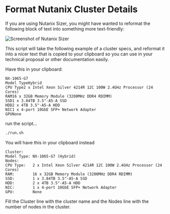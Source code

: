 # Format Nutanix Cluster Details

If you are using Nutanix Sizer, you might have wanted to reformat the following block of text into something more text-friendly:

![Screenshot of Nutanix Sizer](/images/sizer_screenshot.png&s=200)

This script will take the following example of a cluster specs, and reformat it into a nicer text that is copied to your clipboard so you can use in your technical proposal or other documentation easily.

Have this in your clipboard:
```
NX-1065-G7
Model TypeHybrid
CPU Type2 x Intel Xeon Silver 4214R 12C 100W 2.4GHz Processor (24 Cores)
RAM16 x 32GB Memory Module (3200MHz DDR4 RDIMM)
SSD1 x 3.84TB 3.5"-A5-A SSD
HDD2 x 4TB 3.5"-A5-A HDD
NIC1 x 4-port 10GbE SFP+ Network Adapter
GPUNone
```

run the script...
```bash
./run.sh
```

You will have this in your clipboard instead
```
Cluster:		
Model Type:	NX-1065-G7 (Hybrid)
Nodes:		
CPU Type:	2 x Intel Xeon Silver 4214R 12C 100W 2.4GHz Processor (24 Cores)
RAM:		16 x 32GB Memory Module (3200MHz DDR4 RDIMM)
SSD:		1 x 3.84TB 3.5"-A5-A SSD
HDD:		2 x 4TB 3.5"-A5-A HDD
NIC:		1 x 4-port 10GbE SFP+ Network Adapter
GPU:		None
```

Fill the Cluster line with the cluster name and the Nodes line with the number of nodes in the cluster.
